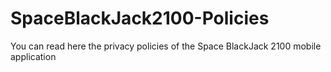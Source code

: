 # SpaceBlackJack2100-Policies
You can read here the privacy policies of the Space BlackJack 2100 mobile application
